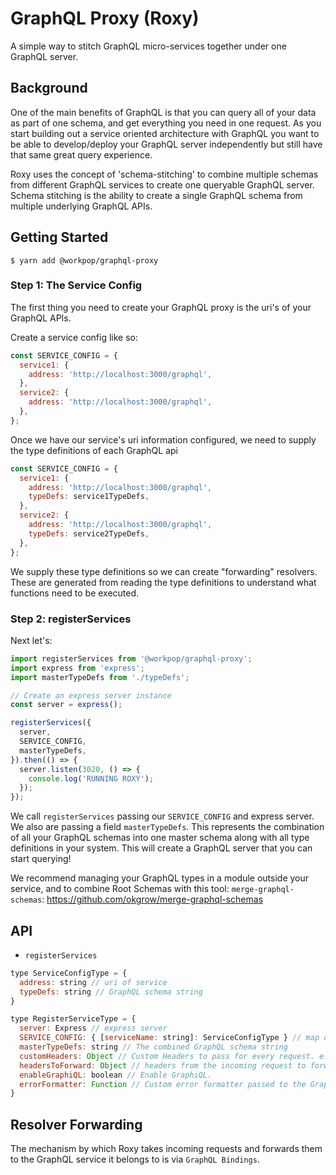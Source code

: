 # GraphQL Proxy (Roxy)

A simple way to stitch GraphQL micro-services together under one GraphQL server.

## Background

One of the main benefits of GraphQL is that you can query all of your data as part of one schema, and get everything you need in one request. As you start building out a service oriented architecture with GraphQL you want to be able to develop/deploy your GraphQL server independently but still have that same great query experience.

Roxy uses the concept of 'schema-stitching' to combine multiple schemas from different GraphQL services to create one queryable GraphQL server. Schema stitching is the ability to create a single GraphQL schema from multiple underlying GraphQL APIs.

## Getting Started

`$ yarn add @workpop/graphql-proxy`

### Step 1: The Service Config

The first thing you need to create your GraphQL proxy is the uri's of your GraphQL APIs.

Create a service config like so:

```js
const SERVICE_CONFIG = {
  service1: {
    address: 'http://localhost:3000/graphql',
  },
  service2: {
    address: 'http://localhost:3000/graphql',
  },
};
```

Once we have our service's uri information configured, we need to supply the type definitions of each GraphQL api

```js
const SERVICE_CONFIG = {
  service1: {
    address: 'http://localhost:3000/graphql',
    typeDefs: service1TypeDefs,
  },
  service2: {
    address: 'http://localhost:3000/graphql',
    typeDefs: service2TypeDefs,
  },
};
```

We supply these type definitions so we can create "forwarding" resolvers. These are generated from reading the type definitions to understand what functions need to be executed.

### Step 2: registerServices

Next let's:

```js
import registerServices from '@workpop/graphql-proxy';
import express from 'express';
import masterTypeDefs from './typeDefs';

// Create an express server instance
const server = express();

registerServices({
  server,
  SERVICE_CONFIG,
  masterTypeDefs,
}).then(() => {
  server.listen(3020, () => {
    console.log('RUNNING ROXY');
  });
});
```

We call `registerServices` passing our `SERVICE_CONFIG` and express server. We also are passing a field `masterTypeDefs`. This represents the combination of all your GraphQL schemas into one master schema along with all type definitions in your system. This will create a GraphQL server that you can start querying!

We recommend managing your GraphQL types in a module outside your service, and to combine Root Schemas with this tool:
`merge-graphql-schemas`: https://github.com/okgrow/merge-graphql-schemas


## API

* `registerServices`

```js
type ServiceConfigType = {
  address: string // uri of service
  typeDefs: string // GraphQL schema string
}

type RegisterServiceType = {
  server: Express // express server
  SERVICE_CONFIG: { [serviceName: string]: ServiceConfigType } // map of services with their URIs and typedefs
  masterTypeDefs: string // The combined GraphQL schema string
  customHeaders: Object // Custom Headers to pass for every request. e.g. Basic Authorizaton
  headersToForward: Object // headers from the incoming request to forward to down stream services
  enableGraphiQL: boolean // Enable GraphiQL.
  errorFormatter: Function // Custom error formatter passed to the GraphQL express middleware
}
```

## Resolver Forwarding

The mechanism by which Roxy takes incoming requests and forwards them to the GraphQL service it belongs to is via `GraphQL Bindings`.
